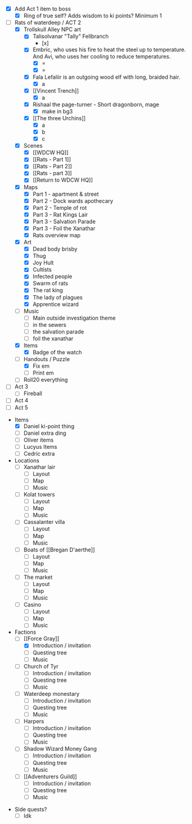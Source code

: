 - [x] Add Act 1 item to boss
	- [x] Ring of true self? Adds wisdom to ki points? Minimum 1
- [ ] Rats of waterdeep / ACT 2
	- [x] Trollskull Alley NPC art
		- [x] Talisolvanar "Tally" Fellbranch
			- [x] 
		- [x] Embric, who uses his fire to heat the steel up to temperature. And Avi, who uses her cooling to reduce temperatures. 
			- [x] =
			- [x] =
		- [x] Fala Lefaliir is an outgoing wood elf with long, braided hair.
			- [x] a
		- [x] [[Vincent Trench]] 
			- [x] a
		- [x] Rishaal the page-turner - Short dragonborn, mage
			- [x] make in bg3
		- [x] [[The three Urchins]] 
			- [x] a
			- [x] b
			- [x] c
	- [x] Scenes
		- [x] [[WDCW HQ]] 
		- [x] [[Rats - Part 1]] 
		- [x] [[Rats - Part 2]] 
		- [x] [[Rats - part 3]] 
		- [x] [[Return to WDCW HQ]] 
	- [x] Maps
		- [x] Part 1 - apartment & street
		- [x] Part 2 - Dock wards apothecary
		- [x] Part 2 - Temple of rot
		- [x] Part 3 - Rat Kings Lair
		- [x] Part 3 - Salvation Parade
		- [x] Part 3 - Foil the Xanathar
		- [x] Rats overview map
	- [x] Art
		- [x] Dead body brisby
		- [x] Thug
		- [x] Joy Hult
		- [x] Cultists
		- [x] Infected people 
		- [x] Swarm of rats
		- [x] The rat king
		- [x] The lady of plagues
		- [x] Apprentice wizard
	- [ ] Music
		- [ ] Main outside investigation theme
		- [ ] in the sewers
		- [ ] the salvation parade
		- [ ] foil the xanathar
	- [x] Items 
		- [x] Badge of the watch
	- [ ] Handouts / Puzzle
		- [x] Fix em
		- [ ] Print em
	- [ ] Roll20 everything
- [ ] Act 3
	- [ ] Fireball
- [ ] Act 4
- [ ] Act 5

- Items
	- [x] Daniel ki-point thing
	- [ ] Daniel extra ding
	- [ ] Oliver items 
	- [ ] Lucyus Items
	- [ ] Cedric extra

- Locations
	- [ ] Xanathar lair
		- [ ] Layout
		- [ ] Map
		- [ ] Music
	- [ ] Kolat towers
		- [ ] Layout
		- [ ] Map
		- [ ] Music
	- [ ] Cassalanter villa
		- [ ] Layout
		- [ ] Map
		- [ ] Music
	- [ ] Boats of [[Bregan D'aerthe]] 
		- [ ] Layout
		- [ ] Map
		- [ ] Music
	- [ ] The market
		- [ ] Layout
		- [ ] Map
		- [ ] Music
	- [ ] Casino
		- [ ] Layout
		- [ ] Map
		- [ ] Music

- Factions
	- [ ] [[Force Gray]] 
		- [x] Introduction / invitation
		- [ ] Questing tree
		- [ ] Music
	- [ ] Church of Tyr
		- [ ] Introduction / invitation
		- [ ] Questing tree
		- [ ] Music
	- [ ] Waterdeep monestary 
		- [ ] Introduction / invitation
		- [ ] Questing tree
		- [ ] Music
	- [ ] Harpers
		- [ ] Introduction / invitation
		- [ ] Questing tree
		- [ ] Music
	- [ ] Shadow Wizard Money Gang
		- [ ] Introduction / invitation
		- [ ] Questing tree
		- [ ] Music
	- [ ] [[Adventurers Guild]] 
		- [ ] Introduction / invitation
		- [ ] Questing tree
		- [ ] Music

* Side quests?
	* [ ] Idk
